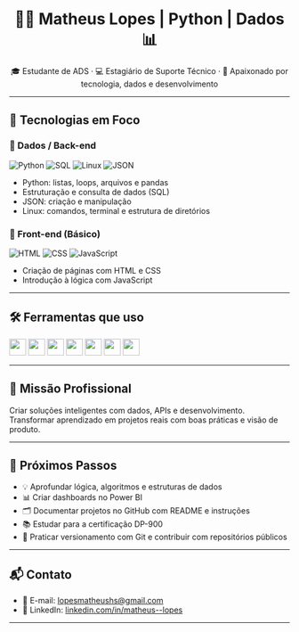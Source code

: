 <h1 align="center">👨‍💻 Matheus Lopes | Python | Dados 📊</h1>
<p align="center">🎓 Estudante de ADS · 💻 Estagiário de Suporte Técnico · 🚀 Apaixonado por tecnologia, dados e desenvolvimento</p>

---


## 🚀 Tecnologias em Foco

### 🔹 Dados / Back-end
![Python](https://img.shields.io/badge/Python-3776AB?style=flat&logo=python&logoColor=white)
![SQL](https://img.shields.io/badge/SQL-4479A1?style=flat&logo=postgresql&logoColor=white)
![Linux](https://img.shields.io/badge/Linux-FCC624?style=flat&logo=linux&logoColor=black)
![JSON](https://img.shields.io/badge/JSON-000000?style=flat&logo=json&logoColor=white)

- Python: listas, loops, arquivos e pandas  
- Estruturação e consulta de dados (SQL)  
- JSON: criação e manipulação  
- Linux: comandos, terminal e estrutura de diretórios

### 🔸 Front-end (Básico)
![HTML](https://img.shields.io/badge/HTML5-E34F26?style=flat&logo=html5&logoColor=white)
![CSS](https://img.shields.io/badge/CSS3-1572B6?style=flat&logo=css3&logoColor=white)
![JavaScript](https://img.shields.io/badge/JavaScript-F7DF1E?style=flat&logo=javascript&logoColor=black)

- Criação de páginas com HTML e CSS  
- Introdução à lógica com JavaScript  

---

## 🛠️ Ferramentas que uso

<div>
  <img src="https://cdn.jsdelivr.net/gh/devicons/devicon/icons/vscode/vscode-original.svg" width="30"/> 
  <img src="https://cdn.jsdelivr.net/gh/devicons/devicon/icons/git/git-original.svg" width="30"/> 
  <img src="https://img.icons8.com/color/48/power-bi.png" width="30"/> 
  <img src="https://cdn.jsdelivr.net/gh/devicons/devicon/icons/sqlite/sqlite-original.svg" width="30"/>
  <img src="https://cdn.jsdelivr.net/gh/devicons/devicon/icons/docker/docker-original.svg" width="30"/> 
  <img src="https://cdn.jsdelivr.net/gh/devicons/devicon/icons/jira/jira-original.svg" width="30"/>
  <img src="https://cdn.jsdelivr.net/gh/devicons/devicon/icons/confluence/confluence-original.svg" width="30"/>
</div>


---

## 🎯 Missão Profissional

Criar soluções inteligentes com dados, APIs e desenvolvimento.  
Transformar aprendizado em projetos reais com boas práticas e visão de produto.

---

## 📌 Próximos Passos

- 💡 Aprofundar lógica, algoritmos e estruturas de dados  
- 📊 Criar dashboards no Power BI  
- 🗂️ Documentar projetos no GitHub com README e instruções  
- 📚 Estudar para a certificação DP-900  
- 🔄 Praticar versionamento com Git e contribuir com repositórios públicos  

---

## 📬 Contato

- 📧 E-mail: [lopesmatheushs@gmail.com](mailto:lopesmatheushs@gmail.com)  
- 💼 LinkedIn: [linkedin.com/in/matheus--lopes](https://www.linkedin.com/in/matheus--lopes)

---
